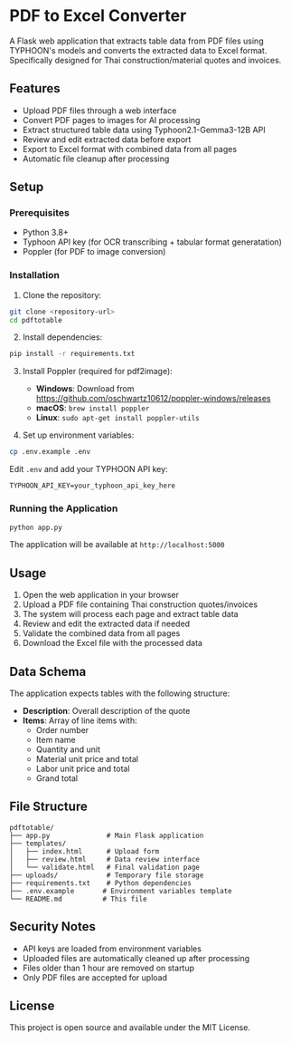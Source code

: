 # PDF to Excel Converter

A Flask web application that extracts table data from PDF files using TYPHOON's models and converts the extracted data to Excel format. Specifically designed for Thai construction/material quotes and invoices.

## Features

- Upload PDF files through a web interface
- Convert PDF pages to images for AI processing
- Extract structured table data using Typhoon2.1-Gemma3-12B API
- Review and edit extracted data before export
- Export to Excel format with combined data from all pages
- Automatic file cleanup after processing

## Setup

### Prerequisites

- Python 3.8+
- Typhoon API key (for OCR transcribing + tabular format generatation)
- Poppler (for PDF to image conversion)

### Installation

1. Clone the repository:
```bash
git clone <repository-url>
cd pdftotable
```

2. Install dependencies:
```bash
pip install -r requirements.txt
```

3. Install Poppler (required for pdf2image):
   - **Windows**: Download from https://github.com/oschwartz10612/poppler-windows/releases
   - **macOS**: `brew install poppler`
   - **Linux**: `sudo apt-get install poppler-utils`

4. Set up environment variables:
```bash
cp .env.example .env
```
Edit `.env` and add your TYPHOON API key:
```
TYPHOON_API_KEY=your_typhoon_api_key_here
```

### Running the Application

```bash
python app.py
```

The application will be available at `http://localhost:5000`

## Usage

1. Open the web application in your browser
2. Upload a PDF file containing Thai construction quotes/invoices
3. The system will process each page and extract table data
4. Review and edit the extracted data if needed
5. Validate the combined data from all pages
6. Download the Excel file with the processed data

## Data Schema

The application expects tables with the following structure:
- **Description**: Overall description of the quote
- **Items**: Array of line items with:
  - Order number
  - Item name
  - Quantity and unit
  - Material unit price and total
  - Labor unit price and total
  - Grand total

## File Structure

```
pdftotable/
├── app.py              # Main Flask application
├── templates/
│   ├── index.html      # Upload form
│   ├── review.html     # Data review interface
│   └── validate.html   # Final validation page
├── uploads/            # Temporary file storage
├── requirements.txt    # Python dependencies
├── .env.example       # Environment variables template
└── README.md          # This file
```

## Security Notes

- API keys are loaded from environment variables
- Uploaded files are automatically cleaned up after processing
- Files older than 1 hour are removed on startup
- Only PDF files are accepted for upload

## License

This project is open source and available under the MIT License.